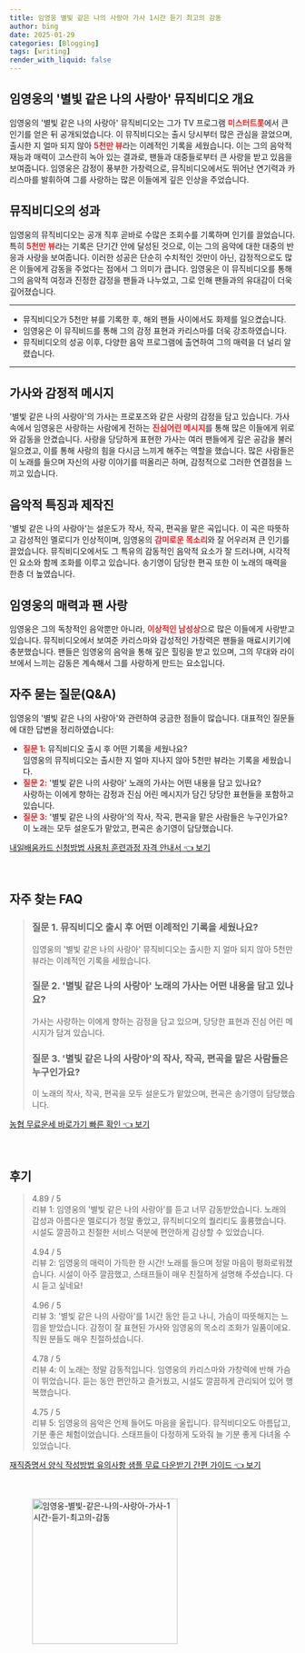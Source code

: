 ```yaml
---
title: 임영웅 별빛 같은 나의 사랑아 가사 1시간 듣기 최고의 감동
author: bing
date: 2025-01-29
categories: [Blogging]
tags: [writing]
render_with_liquid: false
---
```



<h2 id='임영웅_뮤직비디오_개요'>임영웅의 '별빛 같은 나의 사랑아' 뮤직비디오 개요</h2>

<p>임영웅의 '별빛 같은 나의 사랑아' 뮤직비디오는 그가 TV 프로그램 <b><span style="color: #ee2323;">미스터트롯</span></b>에서 큰 인기를 얻은 뒤 공개되었습니다. 이 뮤직비디오는 출시 당시부터 많은 관심을 끌었으며, 출시한 지 얼마 되지 않아 <b><span style="color: #ee2323;">5천만 뷰</span></b>라는 이례적인 기록을 세웠습니다. 이는 그의 음악적 재능과 매력이 고스란히 녹아 있는 결과로, 팬들과 대중들로부터 큰 사랑을 받고 있음을 보여줍니다. 임영웅은 감정이 풍부한 가창력으로, 뮤직비디오에서도 뛰어난 연기력과 카리스마를 발휘하여 그를 사랑하는 많은 이들에게 깊은 인상을 주었습니다.</p>

<h2 id='뮤직비디오의_성과'>뮤직비디오의 성과</h2>

<p>임영웅의 뮤직비디오는 공개 직후 곧바로 수많은 조회수를 기록하며 인기를 끌었습니다. 특히 <b><span style="color: #ee2323;">5천만 뷰</span></b>라는 기록은 단기간 안에 달성된 것으로, 이는 그의 음악에 대한 대중의 반응과 사랑을 보여줍니다. 이러한 성공은 단순히 수치적인 것만이 아닌, 감정적으로도 많은 이들에게 감동을 주었다는 점에서 그 의미가 큽니다. 임영웅은 이 뮤직비디오를 통해 그의 음악적 여정과 진정한 감정을 팬들과 나누었고, 그로 인해 팬들과의 유대감이 더욱 깊어졌습니다.</p>

<hr />

<ul>
    <li>뮤직비디오가 5천만 뷰를 기록한 후, 해외 팬들 사이에서도 화제를 일으켰습니다.</li>
    <li>임영웅은 이 뮤직비드를 통해 그의 감정 표현과 카리스마를 더욱 강조하였습니다.</li>
    <li>뮤직비디오의 성공 이후, 다양한 음악 프로그램에 출연하여 그의 매력을 더 널리 알렸습니다.</li>
</ul>

<hr />

<h2 id='가사와_감정'>가사와 감정적 메시지</h2>

<p>'별빛 같은 나의 사랑아'의 가사는 프로포즈와 같은 사랑의 감정을 담고 있습니다. 가사 속에서 임영웅은 사랑하는 사람에게 전하는 <b><span style="color: #ee2323;">진심어린 메시지</span></b>를 통해 많은 이들에게 위로와 감동을 안겼습니다. 사랑을 당당하게 표현한 가사는 여러 팬들에게 깊은 공감을 불러일으켰고, 이를 통해 사랑의 힘을 다시금 느끼게 해주는 역할을 했습니다. 많은 사람들은 이 노래를 들으며 자신의 사랑 이야기를 떠올리곤 하며, 감정적으로 그러한 연결점을 느끼고 있습니다.</p>

<h2 id='음악적_특징'>음악적 특징과 제작진</h2>

<p>'별빛 같은 나의 사랑아'는 설운도가 작사, 작곡, 편곡을 맡은 곡입니다. 이 곡은 따뜻하고 감성적인 멜로디가 인상적이며, 임영웅의 <b><span style="color: #ee2323;">감미로운 목소리</span></b>와 잘 어우러져 큰 인기를 끌었습니다. 뮤직비디오에서도 그 특유의 감동적인 음악적 요소가 잘 드러나며, 시각적인 요소와 함께 조화를 이루고 있습니다. 송기영이 담당한 편곡 또한 이 노래의 매력을 한층 더 높였습니다.</p>

<h2 id='임영웅의_매력'>임영웅의 매력과 팬 사랑</h2>

<p>임영웅은 그의 독창적인 음악뿐만 아니라, <b><span style="color: #ee2323;">이상적인 남성상</span></b>으로 많은 이들에게 사랑받고 있습니다. 뮤직비디오에서 보여준 카리스마와 감성적인 가창력은 팬들을 매료시키기에 충분했습니다. 팬들은 임영웅의 음악을 통해 깊은 힐링을 받고 있으며, 그의 무대와 라이브에서 느끼는 감동은 계속해서 그를 사랑하게 만드는 요소입니다.</p>

<h2 id='자주_묻는_질문_QNA'>자주 묻는 질문(Q&A)</h2>

<p>임영웅의 '별빛 같은 나의 사랑아'와 관련하여 궁금한 점들이 많습니다. 대표적인 질문들에 대한 답변을 정리하였습니다:</p>

<ul>
    <li><b><span style="color: #ee2323;">질문 1:</span></b> 뮤직비디오 출시 후 어떤 기록을 세웠나요?<br>임영웅의 뮤직비디오는 출시한 지 얼마 지나지 않아 5천만 뷰라는 기록을 세웠습니다.</li>
    <li><b><span style="color: #ee2323;">질문 2:</span></b> '별빛 같은 나의 사랑아' 노래의 가사는 어떤 내용을 담고 있나요?<br>사랑하는 이에게 향하는 감정과 진심 어린 메시지가 담긴 당당한 표현들을 포함하고 있습니다.</li>
    <li><b><span style="color: #ee2323;">질문 3:</span></b> '별빛 같은 나의 사랑아'의 작사, 작곡, 편곡을 맡은 사람들은 누구인가요?<br>이 노래는 모두 설운도가 맡았고, 편곡은 송기영이 담당했습니다.</li>
</ul>


<p><a class="click-button" title="내일배움카드 신청방법 사용처 훈련과정 자격 안내서" href="https://aptwhite.github.io/posts/%EB%82%B4%EC%9D%BC%EB%B0%B0%EC%9B%80%EC%B9%B4%EB%93%9C-%EC%8B%A0%EC%B2%AD%EB%B0%A9%EB%B2%95-%EC%82%AC%EC%9A%A9%EC%B2%98-%ED%9B%88%EB%A0%A8%EA%B3%BC%EC%A0%95-%EC%9E%90%EA%B2%A9-%EC%95%88%EB%82%B4%EC%84%9C/" rel="dofollow">내일배움카드 신청방법 사용처 훈련과정 자격 안내서 👈 보기</a></p><br>
<h2 id='자주_찾는_FAQ'>자주 찾는 FAQ</h2>
<div itemscope="" itemtype="https://schema.org/FAQPage"> 
<blockquote> 
<div itemscope="" itemprop="mainEntity" itemtype="https://schema.org/Question"> 
<h3 itemprop="name">질문 1. 뮤직비디오 출시 후 어떤 이례적인 기록을 세웠나요?</h3> 
<div itemscope="" itemprop="acceptedAnswer" itemtype="https://schema.org/Answer"> 
<span itemprop="text"> 
<p>임영웅의 '별빛 같은 나의 사랑아' 뮤직비디오는 출시한 지 얼마 되지 않아 5천만 뷰라는 이례적인 기록을 세웠습니다.</p> 
</span> 
</div> 
</div> 
<div itemscope="" itemprop="mainEntity" itemtype="https://schema.org/Question"> 
<h3 itemprop="name">질문 2. '별빛 같은 나의 사랑아' 노래의 가사는 어떤 내용을 담고 있나요?</h3> 
<div itemscope="" itemprop="acceptedAnswer" itemtype="https://schema.org/Answer"> 
<span itemprop="text"> 
<p>가사는 사랑하는 이에게 향하는 감정을 담고 있으며, 당당한 표현과 진심 어린 메시지가 담겨 있습니다.</p> 
</span> 
</div> 
</div> 
<div itemscope="" itemprop="mainEntity" itemtype="https://schema.org/Question"> 
<h3 itemprop="name">질문 3. '별빛 같은 나의 사랑아'의 작사, 작곡, 편곡을 맡은 사람들은 누구인가요?</h3> 
<div itemscope="" itemprop="acceptedAnswer" itemtype="https://schema.org/Answer"> 
<span itemprop="text"> 
<p>이 노래의 작사, 작곡, 편곡을 모두 설운도가 맡았으며, 편곡은 송기영이 담당했습니다.</p> 
</span> 
</div> 
</div> 
</blockquote> 
</div>
<p><a class="click-button" title="농협 무료운세 바로가기 빠른 확인" href="https://aptwhite.github.io/posts/%EB%86%8D%ED%98%91-%EB%AC%B4%EB%A3%8C%EC%9A%B4%EC%84%B8-%EB%B0%94%EB%A1%9C%EA%B0%80%EA%B8%B0-%EB%B9%A0%EB%A5%B8-%ED%99%95%EC%9D%B8/" rel="dofollow">농협 무료운세 바로가기 빠른 확인 👈 보기</a></p><br>
<h2 id='후기'>후기</h2>
<div itemscope itemtype="https://schema.org/Product">
  <blockquote>
  <div itemprop="review" itemscope itemtype="https://schema.org/Review">
      <div itemprop="reviewRating" itemscope itemtype="https://schema.org/Rating"> <span itemprop="ratingValue">4.89</span> / <span itemprop="bestRating">5</span> </div>
      <span itemprop="reviewBody">리뷰 1: 임영웅의 '별빛 같은 나의 사랑아'를 듣고 너무 감동받았습니다. 노래의 감성과 아름다운 멜로디가 정말 좋았고, 뮤직비디오의 퀄리티도 훌륭했습니다. 시설도 깔끔하고 친절한 서비스 덕분에 편안하게 감상할 수 있었습니다.</span>
  </div>
  <br>
  <div itemprop="review" itemscope itemtype="https://schema.org/Review">
      <div itemprop="reviewRating" itemscope itemtype="https://schema.org/Rating"> <span itemprop="ratingValue">4.94</span> / <span itemprop="bestRating">5</span> </div>
      <span itemprop="reviewBody">리뷰 2: 임영웅의 매력이 가득한 한 시간! 노래를 들으며 정말 마음이 평화로워졌습니다. 시설이 아주 깔끔했고, 스태프들이 매우 친절하게 설명해 주셨습니다. 다시 듣고 싶네요!</span>
  </div>
  <br>
  <div itemprop="review" itemscope itemtype="https://schema.org/Review">
      <div itemprop="reviewRating" itemscope itemtype="https://schema.org/Rating"> <span itemprop="ratingValue">4.96</span> / <span itemprop="bestRating">5</span> </div>
      <span itemprop="reviewBody">리뷰 3: '별빛 같은 나의 사랑아'를 1시간 동안 듣고 나니, 가슴이 따뜻해지는 느낌을 받았습니다. 감정이 잘 표현된 가사와 임영웅의 목소리 조화가 일품이에요. 직원 분들도 매우 친절하셨습니다.</span>
  </div>
  <br>
  <div itemprop="review" itemscope itemtype="https://schema.org/Review">
      <div itemprop="reviewRating" itemscope itemtype="https://schema.org/Rating"> <span itemprop="ratingValue">4.78</span> / <span itemprop="bestRating">5</span> </div>
      <span itemprop="reviewBody">리뷰 4: 이 노래는 정말 감동적입니다. 임영웅의 카리스마와 가창력에 반해 가슴이 뛰었습니다. 듣는 동안 편안하고 즐거웠고, 시설도 깔끔하게 관리되어 있어 행복했습니다.</span>
  </div>
  <br>
  <div itemprop="review" itemscope itemtype="https://schema.org/Review">
      <div itemprop="reviewRating" itemscope itemtype="https://schema.org/Rating"> <span itemprop="ratingValue">4.75</span> / <span itemprop="bestRating">5</span> </div>
      <span itemprop="reviewBody">리뷰 5: 임영웅의 음악은 언제 들어도 마음을 울립니다. 뮤직비디오도 아름답고, 기분 좋은 체험이었습니다. 스태프들이 다정하게 도와줘 늘 기분 좋게 다녀올 수 있었습니다.</span>
  </div>
  </blockquote>
</div>
<p><a class="click-button" title="재직증명서 양식 작성방법 유의사항 샘플 무료 다운받기 간편 가이드" href="https://aptwhite.github.io/posts/%EC%9E%AC%EC%A7%81%EC%A6%9D%EB%AA%85%EC%84%9C-%EC%96%91%EC%8B%9D-%EC%9E%91%EC%84%B1%EB%B0%A9%EB%B2%95-%EC%9C%A0%EC%9D%98%EC%82%AC%ED%95%AD-%EC%83%98%ED%94%8C-%EB%AC%B4%EB%A3%8C-%EB%8B%A4%EC%9A%B4%EB%B0%9B%EA%B8%B0-%EA%B0%84%ED%8E%B8-%EA%B0%80%EC%9D%B4%EB%93%9C/" rel="dofollow">재직증명서 양식 작성방법 유의사항 샘플 무료 다운받기 간편 가이드 👈 보기</a></p><br>
<figure class="image"><img src="https://aptwhite.github.io/assets/img/thumbnail/임영웅-별빛-같은-나의-사랑아-가사-1시간-듣기-최고의-감동.webp" alt="임영웅-별빛-같은-나의-사랑아-가사-1시간-듣기-최고의-감동" width="256" height="256"></figure>